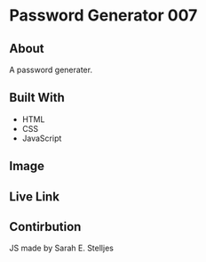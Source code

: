 # Password Generator 007


## About
A password generater.

## Built With
* HTML
* CSS
* JavaScript

## Image

## Live Link

## Contirbution
JS made by Sarah E. Stelljes
